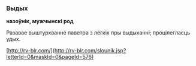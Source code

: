 ### Выдых
**назоўнік, мужчынскі род**

Разавае выштурхванне паветра з лёгкіх пры выдыханні; процілегласць удых.

<a rel="author">[http://rv-blr.com/](http://rv-blr.com/slounik.jsp?letterId=0&maskId=0&pageId=576)</a>
